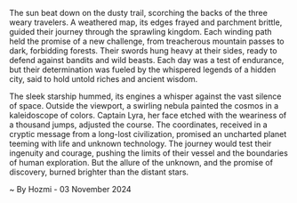 
The sun beat down on the dusty trail, scorching the backs of the three weary travelers.  A weathered map, its edges frayed and parchment brittle, guided their journey through the sprawling kingdom.  Each winding path held the promise of a new challenge, from treacherous mountain passes to dark, forbidding forests.  Their swords hung heavy at their sides, ready to defend against bandits and wild beasts.  Each day was a test of endurance, but their determination was fueled by the whispered legends of a hidden city, said to hold untold riches and ancient wisdom.

The sleek starship hummed, its engines a whisper against the vast silence of space.  Outside the viewport, a swirling nebula painted the cosmos in a kaleidoscope of colors.  Captain Lyra, her face etched with the weariness of a thousand jumps, adjusted the course.  The coordinates, received in a cryptic message from a long-lost civilization, promised an uncharted planet teeming with life and unknown technology.  The journey would test their ingenuity and courage, pushing the limits of their vessel and the boundaries of human exploration.  But the allure of the unknown, and the promise of discovery, burned brighter than the distant stars. 

~ By Hozmi - 03 November 2024
